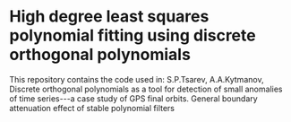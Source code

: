 # High degree least squares polynomial fitting using discrete orthogonal polynomials

This repository contains the code used in:
S.P.Tsarev, A.A.Kytmanov, Discrete orthogonal polynomials as a tool for detection of small anomalies of time series---a case study of GPS final orbits. General boundary attenuation effect of stable polynomial filters
